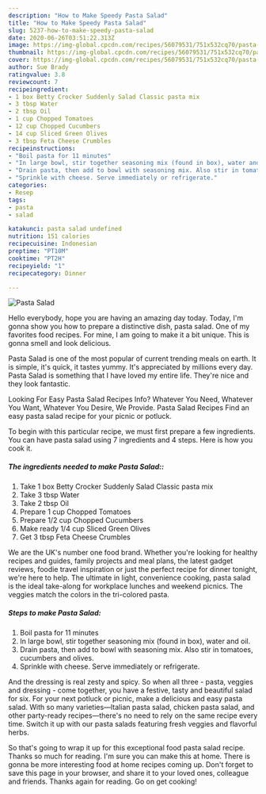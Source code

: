 ```yaml
---
description: "How to Make Speedy Pasta Salad"
title: "How to Make Speedy Pasta Salad"
slug: 5237-how-to-make-speedy-pasta-salad
date: 2020-06-26T03:51:22.313Z
image: https://img-global.cpcdn.com/recipes/56079531/751x532cq70/pasta-salad-recipe-main-photo.jpg
thumbnail: https://img-global.cpcdn.com/recipes/56079531/751x532cq70/pasta-salad-recipe-main-photo.jpg
cover: https://img-global.cpcdn.com/recipes/56079531/751x532cq70/pasta-salad-recipe-main-photo.jpg
author: Sue Brady
ratingvalue: 3.8
reviewcount: 7
recipeingredient:
- 1 box Betty Crocker Suddenly Salad Classic pasta mix
- 3 tbsp Water
- 2 tbsp Oil
- 1 cup Chopped Tomatoes
- 12 cup Chopped Cucumbers
- 14 cup Sliced Green Olives
- 3 tbsp Feta Cheese Crumbles
recipeinstructions:
- "Boil pasta for 11 minutes"
- "In large bowl, stir together seasoning mix (found in box), water and oil."
- "Drain pasta, then add to bowl with seasoning mix. Also stir in tomatoes, cucumbers and olives."
- "Sprinkle with cheese. Serve immediately or refrigerate."
categories:
- Resep
tags:
- pasta
- salad

katakunci: pasta salad undefined
nutrition: 151 calories
recipecuisine: Indonesian
preptime: "PT10M"
cooktime: "PT2H"
recipeyield: "1"
recipecategory: Dinner

---
```



![Pasta Salad](https://img-global.cpcdn.com/recipes/56079531/751x532cq70/pasta-salad-recipe-main-photo.jpg)

Hello everybody, hope you are having an amazing day today. Today, I'm gonna show you how to prepare a distinctive dish, pasta salad. One of my favorites food recipes. For mine, I am going to make it a bit unique. This is gonna smell and look delicious.

Pasta Salad is one of the most popular of current trending meals on earth. It is simple, it's quick, it tastes yummy. It's appreciated by millions every day. Pasta Salad is something that I have loved my entire life. They're nice and they look fantastic.

Looking For Easy Pasta Salad Recipes Info? Whatever You Need, Whatever You Want, Whatever You Desire, We Provide. Pasta Salad Recipes Find an easy pasta salad recipe for your picnic or potluck.


To begin with this particular recipe, we must first prepare a few ingredients. You can have pasta salad using 7 ingredients and 4 steps. Here is how you cook it.

##### The ingredients needed to make Pasta Salad::

1. Take 1 box Betty Crocker Suddenly Salad Classic pasta mix
1. Take 3 tbsp Water
1. Take 2 tbsp Oil
1. Prepare 1 cup Chopped Tomatoes
1. Prepare 1/2 cup Chopped Cucumbers
1. Make ready 1/4 cup Sliced Green Olives
1. Get 3 tbsp Feta Cheese Crumbles


We are the UK&#39;s number one food brand. Whether you&#39;re looking for healthy recipes and guides, family projects and meal plans, the latest gadget reviews, foodie travel inspiration or just the perfect recipe for dinner tonight, we&#39;re here to help. The ultimate in light, convenience cooking, pasta salad is the ideal take-along for workplace lunches and weekend picnics. The veggies match the colors in the tri-colored pasta. 

##### Steps to make Pasta Salad:

1. Boil pasta for 11 minutes
1. In large bowl, stir together seasoning mix (found in box), water and oil.
1. Drain pasta, then add to bowl with seasoning mix. Also stir in tomatoes, cucumbers and olives.
1. Sprinkle with cheese. Serve immediately or refrigerate.


And the dressing is real zesty and spicy. So when all three - pasta, veggies and dressing - come together, you have a festive, tasty and beautiful salad for six. For your next potluck or picnic, make a delicious and easy pasta salad. With so many varieties—Italian pasta salad, chicken pasta salad, and other party-ready recipes—there&#39;s no need to rely on the same recipe every time. Switch it up with our pasta salads featuring fresh veggies and flavorful herbs. 

So that's going to wrap it up for this exceptional food pasta salad recipe. Thanks so much for reading. I'm sure you can make this at home. There is gonna be more interesting food at home recipes coming up. Don't forget to save this page in your browser, and share it to your loved ones, colleague and friends. Thanks again for reading. Go on get cooking!
